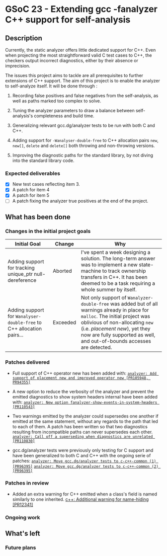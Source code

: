 <style>
success
{
  color: green;
}
warn
{
  color: orange;
}
error
{
  color: red;
}
</style>

# GSoC 23 - Extending gcc -fanalyzer C++ support for self-analysis

## Description

Currently, the static analyzer offers little dedicated support for C++. Even when projecting the most straightforward valid C test cases to C++, the checkers output incorrect diagnostics, either by their absence or imprecision.

The issues this project aims to tackle are all prerequisites to further extensions of C++ support. The aim of this project is to enable the analyzer to self-analyze itself.
It will be done through :

1. Recording false positives and false negatives from the self-analysis, as well as paths marked too complex to solve.

2. Tuning the analyzer parameters to draw a balance between self-analysis's completeness and build time.

3. Generalizing relevant gcc.dg/analyzer tests to be run with both C and C++.

4. Adding support for `-Wanalyser-double-free` to C++ allocation pairs `new`, `new[]`, `delete` and `delete[]` both throwing and non-throwing versions.

5. Improving the diagnostic paths for the standard library, by not diving into the standard library code.

### Expected deliverables

- [x] New test cases reflecting item 3.
- [x] A patch for item 4
- [x] A patch for item 5
- [ ] A patch fixing the analyzer true positives at the end of the project.

## What has been done

### Changes in the initial project goals

|Initial Goal|Change|Why|
| --- | --- | --- |
|Adding support for tracking unique_ptr null-dereference| Aborted | I've spent a week designing a solution. The long-term answer was to implement a new state-machine to track ownership transfers in C++. It has been deemed to be a task requiring a whole summer by itself. |
|Adding support for `Wanalyser-double-free` to C++ allocation pairs...|Exceeded|Not only support of `Wanalyzer-double-free` was added but of all warnings already in place for `malloc`. The initial project was oblivious of non-allocating `new` (i.e. *placement new*), yet they now are fully supported as well, and out-of-bounds accesses are detected. |

### Patches delivered

- Full support of C++ operator new has been added with:
  [`analyzer: Add support of placement new and improved operator new [PR105948, PR94355]`](https://gcc.gnu.org/pipermail/gcc-patches/2023-August/629010.html)

- A new option to reduce the verbosity of the analyzer and prevent the emitted diagnostics
  to show system headers internal have been added with:
  [`analyzer: New option fanalyzer-show-events-in-system-headers [PR110543]`](https://gcc.gnu.org/pipermail/gcc-patches/2023-August/627142.html)

- Two warnings emitted by the analyzer could supersedes one another if emitted at the same statement, without any regards to the path that led to each of them. A patch has been written
so that two diagnostics resulting from incompatible paths can never supersedes each other.
  [`analyzer: Call off a superseding when diagnostics are unrelated [PR110830]`](https://gcc.gnu.org/pipermail/gcc-patches/2023-September/629501.html)

- gcc.dg/analyzer tests were previously only testing for C support and have been generalized to both C and C++ with the ongoing serie of patches:
 [`analyzer: Move gcc.dg/analyzer tests to c-c++-common (1) [PR96395]`](https://gcc.gnu.org/pipermail/gcc-patches/2023-August/628507.html)
 [`analyzer: Move gcc.dg/analyzer tests to c-c++-common (2) [PR96395]`](https://gcc.gnu.org/pipermail/gcc-patches/2023-September/629234.html)

### Patches in review

- Added an extra warning for C++ emitted when a class's field is named similarly to one inherited.
 [c++: Additional warning for name-hiding [PR12341]](https://gcc.gnu.org/pipermail/gcc-patches/2023-September/629233.html)

### Ongoing work

## What's left

### Future plans
